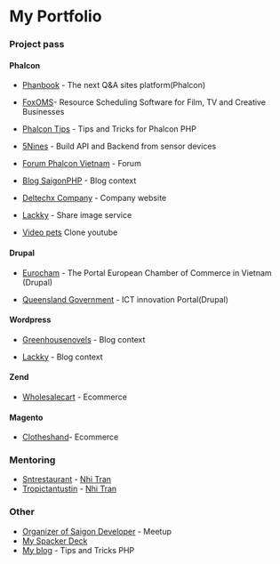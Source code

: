 # My Portfolio

### Project pass

  #### Phalcon
  
  - [Phanbook](http://phanbook.com) - The next Q&A sites platform(Phalcon)

  - [FoxOMS](https://www.foxoms.com/)- Resource Scheduling Software for Film, TV and Creative Businesses

  - [Phalcon Tips](http://phalcontip.com) - Tips and Tricks for Phalcon PHP

  - [5Nines](http://5nines.co.za/) - Build API and Backend from sensor devices

  - [Forum Phalcon Vietnam](http://forum.phanbook.com) - Forum

  - [Blog SaigonPHP](http://blog.saigonphp.com) - Blog context

  - [Deltechx Company](http://deltechx.com) - Company website

  - [Lackky](https://lacky.com) - Share image service

  - [Video pets](http://video.lackky.com) Clone youtube

  #### Drupal

  - [Eurocham](http://www.eurochamvn.org/) - The Portal European Chamber of Commerce in Vietnam (Drupal)

  - [Queensland Government](https://www.qld.gov.au/) - ICT innovation Portal(Drupal)

  #### Wordpress

  - [Greenhousenovels](http://greenhousenovels.com/) - Blog context

  - [Lackky](https://lackky.com/blog) - Blog context

  #### Zend

  - [Wholesalecart](http://www.wholesale-cart.com/) - Ecommerce
  
  #### Magento
  - [Clotheshand](http://clotheshand.com/)- Ecommerce
  

### Mentoring

- [Sntrestaurant](http://sntrestaurant.com) - [Nhi Tran](https://github.com/stackphysics)
- [Tropictantustin](http://tropictantustin.athosdevelopment.com/) - [Nhi Tran](https://github.com/stackphysics)


### Other

- [Organizer of Saigon Developer](http://www.meetup.com/Engineers-Saigon/) - Meetup
- [My Spacker Deck](https://speakerdeck.com/duythien)
- [My blog](http://ama.phanbook.com) - Tips and Tricks PHP
